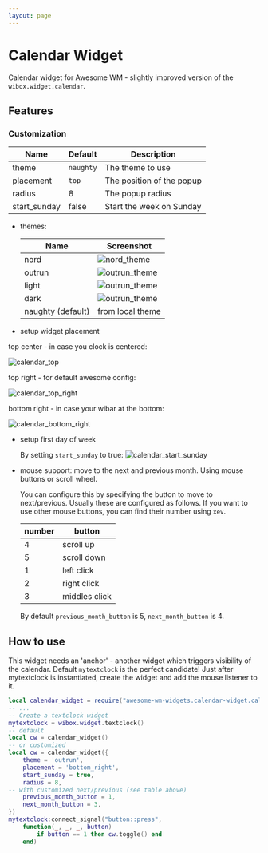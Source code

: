 ```yaml
---
layout: page
---
```

# Calendar Widget

Calendar widget for Awesome WM - slightly improved version of the `wibox.widget.calendar`.

## Features


### Customization

| Name | Default | Description |
|---|---|---|
| theme     | `naughty` | The theme to use          |
| placement | `top`     | The position of the popup |
| radius    |  8        | The popup radius          |
| start_sunday | false  | Start the week on Sunday  |

 - themes:

    | Name | Screenshot |
    |---|---|
    | nord           | ![nord_theme](../awesome-wm-widgets/assets/img/screenshots/calendar-widget/nord.png) |
    | outrun         | ![outrun_theme](../awesome-wm-widgets/assets/img/screenshots/calendar-widget/outrun.png) |
    | light          | ![outrun_theme](../awesome-wm-widgets/assets/img/screenshots/calendar-widget/light.png) |
    | dark           | ![outrun_theme](../awesome-wm-widgets/assets/img/screenshots/calendar-widget/dark.png) |
    | naughty (default) | from local theme |

 - setup widget placement

  top center - in case you clock is centered:

   ![calendar_top](../awesome-wm-widgets/assets/img/screenshots/calendar-widget/calendar_top.png)

  top right - for default awesome config:

  ![calendar_top_right](../awesome-wm-widgets/assets/img/screenshots/calendar-widget/calendar_top_right.png)

  bottom right - in case your wibar at the bottom:

  ![calendar_bottom_right](../awesome-wm-widgets/assets/img/screenshots/calendar-widget/calendar_bottom_right.png)

 - setup first day of week

   By setting `start_sunday` to true:
   ![calendar_start_sunday](../awesome-wm-widgets/assets/img/screenshots/calendar-widget/calendar_start_sunday.png)

 - mouse support:
    move to the next and previous month. Using mouse buttons or scroll wheel.

    You can configure this by specifying the button to move to next/previous.
    Usually these are configured as follows. If you want to use other mouse buttons, you can find their number using `xev`.

    | number | button        |
    |--------|---------------|
    | 4      | scroll up     |
    | 5      | scroll down   |
    | 1      | left click    |
    | 2      | right click   |
    | 3      | middles click |

    By default `previous_month_button` is 5, `next_month_button` is 4.


## How to use

This widget needs an 'anchor' - another widget which triggers visibility of the calendar. Default `mytextclock` is the perfect candidate!
Just after mytextclock is instantiated, create the widget and add the mouse listener to it.

```lua
local calendar_widget = require("awesome-wm-widgets.calendar-widget.calendar")
-- ...
-- Create a textclock widget
mytextclock = wibox.widget.textclock()
-- default
local cw = calendar_widget()
-- or customized
local cw = calendar_widget({
    theme = 'outrun',
    placement = 'bottom_right',
    start_sunday = true,
    radius = 8,
-- with customized next/previous (see table above)
    previous_month_button = 1,
    next_month_button = 3,
})
mytextclock:connect_signal("button::press",
    function(_, _, _, button)
        if button == 1 then cw.toggle() end
    end)
```
